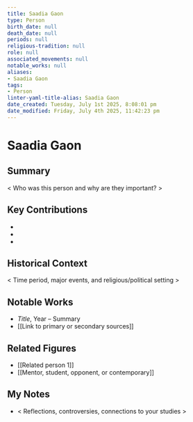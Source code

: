 ```yaml
---
title: Saadia Gaon
type: Person
birth_date: null
death_date: null
periods: null
religious-tradition: null
role: null
associated_movements: null
notable_works: null
aliases:
- Saadia Gaon
tags:
- Person
linter-yaml-title-alias: Saadia Gaon
date_created: Tuesday, July 1st 2025, 8:08:01 pm
date_modified: Friday, July 4th 2025, 11:42:23 pm
---
```


# Saadia Gaon

## Summary
< Who was this person and why are they important? >

## Key Contributions
- 
- 
- 

## Historical Context
< Time period, major events, and religious/political setting >

## Notable Works
- *Title*, Year – Summary
- [[Link to primary or secondary sources]]


## Related Figures
- [[Related person 1]]
- [[Mentor, student, opponent, or contemporary]]

## My Notes
- < Reflections, controversies, connections to your studies >
